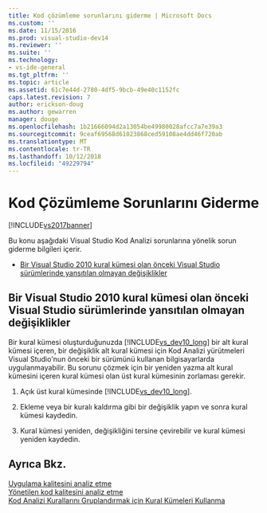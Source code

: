 ```yaml
---
title: Kod çözümleme sorunlarını giderme | Microsoft Docs
ms.custom: ''
ms.date: 11/15/2016
ms.prod: visual-studio-dev14
ms.reviewer: ''
ms.suite: ''
ms.technology:
- vs-ide-general
ms.tgt_pltfrm: ''
ms.topic: article
ms.assetid: 61c7e44d-2780-4df5-9bcb-49e40c1152fc
caps.latest.revision: 7
author: erickson-doug
ms.author: gewarren
manager: douge
ms.openlocfilehash: 1b21666094d2a13054be49980028afcc7a7e39a3
ms.sourcegitcommit: 9ceaf69568d61023868ced59108ae4dd46f720ab
ms.translationtype: MT
ms.contentlocale: tr-TR
ms.lasthandoff: 10/12/2018
ms.locfileid: "49229794"
---
```

# <a name="troubleshooting-code-analysis-issues"></a>Kod Çözümleme Sorunlarını Giderme
[!INCLUDE[vs2017banner](../includes/vs2017banner.md)]

Bu konu aşağıdaki Visual Studio Kod Analizi sorunlarına yönelik sorun giderme bilgileri içerir.  
  
-   [Bir Visual Studio 2010 kural kümesi olan önceki Visual Studio sürümlerinde yansıtılan olmayan değişiklikler](#ChildRuleSetChangesInPreviousVersions)  
  
##  <a name="ChildRuleSetChangesInPreviousVersions"></a> Bir Visual Studio 2010 kural kümesi olan önceki Visual Studio sürümlerinde yansıtılan olmayan değişiklikler  
 Bir kural kümesi oluşturduğunuzda [!INCLUDE[vs_dev10_long](../includes/vs-dev10-long-md.md)] bir alt kural kümesi içeren, bir değişiklik alt kural kümesi için Kod Analizi yürütmeleri Visual Studio'nun önceki bir sürümünü kullanan bilgisayarlarda uygulanmayabilir. Bu sorunu çözmek için bir yeniden yazma alt kural kümesini içeren kural kümesi olan üst kural kümesinin zorlaması gerekir.  
  
1.  Açık üst kural kümesinde [!INCLUDE[vs_dev10_long](../includes/vs-dev10-long-md.md)].  
  
2.  Ekleme veya bir kuralı kaldırma gibi bir değişiklik yapın ve sonra kural kümesi kaydedin.  
  
3.  Kural kümesi yeniden, değişikliğini tersine çevirebilir ve kural kümesi yeniden kaydedin.  
  
## <a name="see-also"></a>Ayrıca Bkz.  
 [Uygulama kalitesini analiz etme](../code-quality/analyzing-application-quality-by-using-code-analysis-tools.md)   
 [Yönetilen kod kalitesini analiz etme](../code-quality/analyzing-managed-code-quality-by-using-code-analysis.md)   
 [Kod Analizi Kurallarını Gruplandırmak için Kural Kümeleri Kullanma](../code-quality/using-rule-sets-to-group-code-analysis-rules.md)



